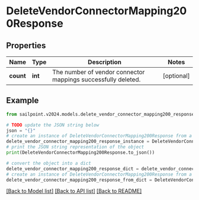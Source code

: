 # DeleteVendorConnectorMapping200Response


## Properties

Name | Type | Description | Notes
------------ | ------------- | ------------- | -------------
**count** | **int** | The number of vendor connector mappings successfully deleted. | [optional] 

## Example

```python
from sailpoint.v2024.models.delete_vendor_connector_mapping200_response import DeleteVendorConnectorMapping200Response

# TODO update the JSON string below
json = "{}"
# create an instance of DeleteVendorConnectorMapping200Response from a JSON string
delete_vendor_connector_mapping200_response_instance = DeleteVendorConnectorMapping200Response.from_json(json)
# print the JSON string representation of the object
print(DeleteVendorConnectorMapping200Response.to_json())

# convert the object into a dict
delete_vendor_connector_mapping200_response_dict = delete_vendor_connector_mapping200_response_instance.to_dict()
# create an instance of DeleteVendorConnectorMapping200Response from a dict
delete_vendor_connector_mapping200_response_from_dict = DeleteVendorConnectorMapping200Response.from_dict(delete_vendor_connector_mapping200_response_dict)
```
[[Back to Model list]](../README.md#documentation-for-models) [[Back to API list]](../README.md#documentation-for-api-endpoints) [[Back to README]](../README.md)


